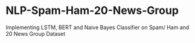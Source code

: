 # NLP-Spam-Ham-20-News-Group
Implementing LSTM, BERT and Naive Bayes Classifier on Spam/ Ham and 20 News Group Dataset
